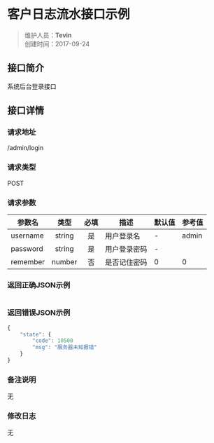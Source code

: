 # 客户日志流水接口示例
>维护人员：**Tevin**  
>创建时间：2017-09-24

## 接口简介
系统后台登录接口

## 接口详情

### 请求地址
/admin/login

### 请求类型
POST

### 请求参数
| 参数名 | 类型 | 必填 | 描述 | 默认值 | 参考值 |
| --- | :---: | :---: | --- | --- | --- |
| username | string | 是 | 用户登录名 | - | admin |
| password | string |  是 | 用户登录密码 | - |  |
| remember | number | 否 | 是否记住密码 | 0 | 0 |

### 返回正确JSON示例
```javascript

```
### 返回错误JSON示例
```javascript
{
    "state": {
        "code": 10500
        "msg": "服务器未知报错"
    }
}
```

### 备注说明
无

### 修改日志
无
